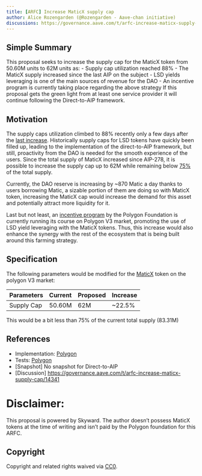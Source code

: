 ```yaml
---
title: [ARFC] Increase MaticX supply cap
author: Alice Rozengarden (@Rozengarden - Aave-chan initiative)
discussions: https://governance.aave.com/t/arfc-increase-maticx-supply-cap/14341
---
```


## Simple Summary

This proposal seeks to increase the supply cap for the MaticX token from 50.60M units to 62M units as:
    - Supply cap utilization reached 88%
    - The MaticX supply increased since the last AIP on the subject
    - LSD yields leveraging is one of the main sources of revenue for the DAO
    - An incentive program is currently taking place regarding the above strategy
If this proposal gets the green light from at least one service provider it will continue following the Direct-to-AIP framework.
## Motivation

The supply caps utilization climbed to 88% recently only a few days after the [last increase](https://app.aave.com/governance/proposal/278/).
Historically supply caps for LSD tokens have quickly been filled up, leading to the implementation of the direct-to-AIP framework, but still, proactivity from the DAO is needed for the smooth experience of the users. Since the total supply of MaticX increased since AIP-278, it is possible to increase the supply cap up to 62M while remaining below [75%](https://snapshot.org/#/aave.eth/proposal/0xf9261916c696ce2d793af41b7fe556896ed1ff7a8330b7d0489d5567ebefe3ba) of the total supply.

Currently, the DAO reserve is increasing by ~870 Matic a day thanks to users borrowing Matic, a sizable portion of them are doing so with MaticX token, increasing the MaticX cap would increase the demand for this asset and potentially attract more liquidity for it.

Last but not least, an [incentive program](https://governance.aave.com/t/arfc-stmatic-maticx-emission-admin-for-polygon-v3-liquidity-pool/10632) by the Polygon Foundation is currently running its course on Polygon V3 market, promoting the use of LSD yield leveraging with the MaticX tokens. Thus, this increase would also enhance the synergy with the rest of the ecosystem that is being built around this farming strategy.

## Specification

The following parameters would be modified for the [MaticX](https://polygonscan.com/token/0xfa68fb4628dff1028cfec22b4162fccd0d45efb6) token on the polygon V3 market:

| Parameters | Current  | Proposed | Increase |
| --- | --- | --- | --- |
| Supply Cap | 50.60M | 62M | ~22.5% |

This would be a bit less than 75% of the current total supply (83.31M)

## References

- Implementation: [Polygon](https://github.com/bgd-labs/aave-proposals/blob/main/src/AaveV3_Pol_CapsUpdate_20230608/AaveV3_Pol_CapsUpdate_20230608.sol)
- Tests: [Polygon](https://github.com/bgd-labs/aave-proposals/blob/main/src/AaveV3_Pol_CapsUpdate_20230608/AaveV3_Pol_CapsUpdate_20230608.t.sol)
- [Snapshot] No snapshot for Direct-to-AIP
- [Discussion] https://governance.aave.com/t/arfc-increase-maticx-supply-cap/14341

# Disclaimer:

This proposal is powered by Skyward.
The author doesn’t possess MaticX tokens at the time of writing and isn’t paid by the Polygon foundation for this ARFC.

## Copyright

Copyright and related rights waived via [CC0](https://creativecommons.org/publicdomain/zero/1.0/).
